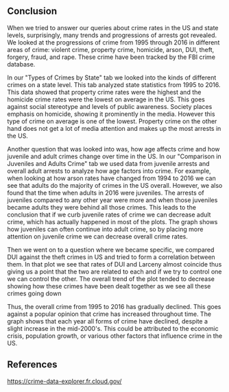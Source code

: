 
## Conclusion

When we tried to answer our queries about crime rates in the US and state levels, surprisingly, many trends and progressions of arrests got revealed. We looked at the progressions of crime from 1995 through 2016 in different areas of crime: violent crime, property crime, homicide, arson, DUI, theft,  forgery, fraud, and rape. These crime have been tracked by the FBI crime database.

In our "Types of Crimes by State" tab we looked into the kinds of different crimes on a state level. This tab analyzed state statistics from 1995 to 2016. This data showed that property crime rates were the highest and the homicide crime rates were the lowest on average in the US. This goes against social stereotype and levels of public awareness. Society places emphasis on homicide, showing it prominently in the media. However this type of crime on average is one of the lowest. Property crime on the other hand does not get a lot of media attention and makes up the most arrests in the US.

Another question that was looked into was, how age affects crime and how juvenile and adult crimes change over time in the US. In our "Comparison in Juveniles and Adults Crime" tab we used data from juvenile arrests and overall adult arrests to analyze how age factors into crime. For example, when looking at how arson rates have changed from 1994 to 2016 we can see that adults do the majority of crimes in the US overall. However, we also found that the time when adults in 2016 were juveniles. The arrests of juveniles compared to any other year were more and when those juveniles became adults they were behind all those crimes. This leads to the conclusion that if we curb juvenile rates of crime we can decrease adult crime, which has actually happened in most of the plots. The graph shows how juveniles can often continue into adult crime, so by placing more attention on juvenile crime we can decrease overall crime rates.

Then we went on to a question where we became specific, we compared DUI against the theft crimes in US and tried to form a correlation between them. In that plot we see that rates of DUI and Larceny almost coincide thus giving us a point that the two are related to each and if we try to control one we can control the other. The overall trend of the plot tended to decrease showing how these crimes have been dealt together as we see all these crimes going down

Thus, the overall crime from 1995 to 2016 has gradually declined. This goes against a popular opinion that crime has increased throughout time. The graph shows that each year all forms of crime have declined, despite a slight increase in the mid-2000's. This could be attributed to the economic crisis, population growth, or various other factors that influence crime in the US.

## References

https://crime-data-explorer.fr.cloud.gov/
